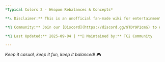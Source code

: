 ```yaml
---
*Typical Colors 2 - Weapon Rebalances & Concepts*

**⚠️ Disclaimer:** This is an unofficial fan-made wiki for entertainment and discussion purposes only. Not affiliated with Dorcus or Typical Colors.

**🤝 Community:** Join our [Discord](https://discord.gg/9TDY9P2cmG) to discuss ideas and contribute!

**📅 Last Updated:** 2025-09-04 | **👥 Maintained by:** TC2 Community

---
```


*Keep it casual, keep it fun, keep it balanced!* 🎮